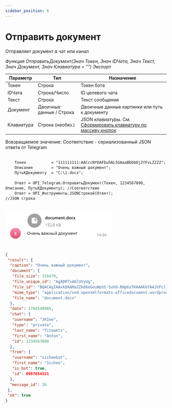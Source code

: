 ```yaml
---
sidebar_position: 6
---
```


# Отправить документ
Отправляет документ в чат или канал


*Функция ОтправитьДокумент(Знач Токен, Знач IDЧата, Знач Текст, Знач Документ, Знач Клавиатура = "") Экспорт*

  | Параметр | Тип | Назначение |
  |-|-|-|
  | Токен | Строка | Токен бота |
  | IDЧата | Строка/Число | ID целевого чата |
  | Текст | Строка | Текст сообщения |
  | Документ | Двоичные данные / Строка | Двоичные данные картинки или путь к документу |
  | Клавиатура | Строка (необяз.) | JSON клавиатуры. См. [Сформировать клавиатуру по массиву кнопок](./Sformirovat-klaviaturu-po-massivu-knopok) |
  
  Вовзращаемое значение: Соответствие - сериализованный JSON ответа от Telegram


```bsl title="Пример кода"
	
	Токен           = "111111111:AACccNYOAFbuhAL5GAaaBbbbOjZYFvLZZZZ";
	Описание        = "Очень важный документ";
	ПутьКДокументу  = "C:\1.docx";
	
	Ответ = OPI_Telegram.ОтправитьДокумент(Токен, 1234567890, Описание, ПутьКДокументу); //Соответствие
	Ответ = OPI_Инструменты.JSONСтрокой(Ответ);                                          //JSON строка                                            
	
```

![Результат](img/9.png)

```json title="Результат"

{
 "result": {
  "caption": "Очень важный документ",
  "document": {
   "file_size": 156479,
   "file_unique_id": "AgADRTsAAlUVyUg",
   "file_id": "BQACAgIAAxkDAAMaZZk66eGouWpSt-5uhU-RHp6zTKAAAkU7AAJVFclIHgAB8tPqM0BjNAQ",
   "mime_type": "application/vnd.openxmlformats-officedocument.wordprocessingml.document",
   "file_name": "document.docx"
  },
  "date": 1704540905,
  "chat": {
   "username": "JKIee",
   "type": "private",
   "last_name": "Titowets",
   "first_name": "Anton",
   "id": 1234567890
  },
  "from": {
   "username": "sicheebot",
   "first_name": "Sichee",
   "is_bot": true,
   "id": 0987654321
  },
  "message_id": 26
 },
 "ok": true
}

```
